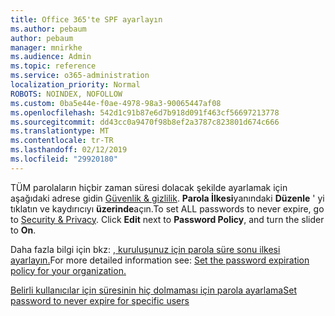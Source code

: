 ```yaml
---
title: Office 365'te SPF ayarlayın
ms.author: pebaum
author: pebaum
manager: mnirkhe
ms.audience: Admin
ms.topic: reference
ms.service: o365-administration
localization_priority: Normal
ROBOTS: NOINDEX, NOFOLLOW
ms.custom: 0ba5e44e-f0ae-4978-98a3-90065447af08
ms.openlocfilehash: 542d1c91b87e6d7b918d091f463cf56697213778
ms.sourcegitcommit: dd43cc0a9470f98b8ef2a3787c823801d674c666
ms.translationtype: MT
ms.contentlocale: tr-TR
ms.lasthandoff: 02/12/2019
ms.locfileid: "29920180"
---
```

<span data-ttu-id="66319-p101">TÜM parolaların hiçbir zaman süresi dolacak şekilde ayarlamak için aşağıdaki adrese gidin [Güvenlik &amp; gizlilik](https://portal.office.com/adminportal/home#/settings/security). **Parola İlkesi**yanındaki **Düzenle** ' yi tıklatın ve kaydırıcıyı **üzerinde**açın.</span><span class="sxs-lookup"><span data-stu-id="66319-p101">To set ALL passwords to never expire, go to [Security &amp; Privacy](https://portal.office.com/adminportal/home#/settings/security). Click **Edit** next to **Password Policy**, and turn the slider to **On**.</span></span>
  
<span data-ttu-id="66319-104">Daha fazla bilgi için bkz: [, kuruluşunuz için parola süre sonu ilkesi ayarlayın.](https://support.office.com/article/0f54736f-eb22-414c-8273-498a0918678f)</span><span class="sxs-lookup"><span data-stu-id="66319-104">For more detailed information see: [Set the password expiration policy for your organization.](https://support.office.com/article/0f54736f-eb22-414c-8273-498a0918678f)</span></span>
  
[<span data-ttu-id="66319-105">Belirli kullanıcılar için süresinin hiç dolmaması için parola ayarlama</span><span class="sxs-lookup"><span data-stu-id="66319-105">Set password to never expire for specific users</span></span>](https://support.office.com/article/f493e3af-e1d8-4668-9211-230c245a0466)
  
